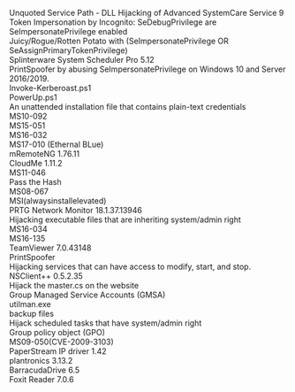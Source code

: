 Unquoted Service Path - DLL Hijacking of Advanced SystemCare Service 9<br />
Token Impersonation by Incognito: SeDebugPrivilege are SeImpersonatePrivilege enabled<br />
Juicy/Rogue/Rotten Potato with (SeImpersonatePrivilege OR SeAssignPrimaryTokenPrivilege)<br />
Splinterware System Scheduler Pro 5.12<br />
PrintSpoofer by abusing SeImpersonatePrivilege on Windows 10 and Server 2016/2019.<br />
Invoke-Kerberoast.ps1<br />
PowerUp.ps1<br />
An unattended installation file that contains plain-text credentials<br />
MS10-092 <br />
MS15-051 <br />
MS16-032 <br />
MS17-010 (Ethernal BLue) <br />
mRemoteNG 1.76.11 <br />
CloudMe 1.11.2 <br />
MS11-046 <br />
Pass the Hash <br />
MS08-067 <br />
MSI(alwaysinstallelevated) <br />
PRTG Network Monitor 18.1.37.13946 <br />
Hijacking executable files that are inheriting system/admin right <br />
MS16-034 <br />
MS16-135 <br />
TeamViewer 7.0.43148 <br />
PrintSpoofer <br />
Hijacking services that can have access to modify, start, and stop. <br />
NSClient++ 0.5.2.35 <br />
Hijack the master.cs on the website <br />
Group Managed Service Accounts (GMSA) <br />
utilman.exe <br />
backup files <br />
Hijack scheduled tasks that have system/admin right <br />
Group policy object (GPO) <br />
MS09-050(CVE-2009-3103) <br />
PaperStream IP driver 1.42 <br />
plantronics 3.13.2 <br />
BarracudaDrive 6.5 <br />
Foxit Reader 7.0.6 <br />
